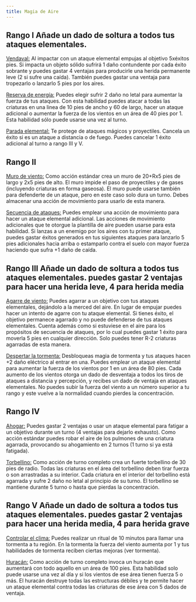 ```yaml
---
title: Magia de Aire
---
```






## Rango I Añade un dado de soltura a todos tus ataques elementales.

<u>Vendaval:</u> Al impactar con un ataque elemental empujas al objetivo 5xéxitos pies. Si impacta un objeto sólido sufrirá 1 daño contundente por cada éxito sobrante y puedes gastar 4 ventajas para producirle una herida permanente leve (2 si sufre una caída). También puedes gastar una ventaja para tropezarlo o lanzarlo 5 pies por los aires.

<u>Reserva de energía:</u> Puedes elegir sufrir 2 daño no letal para aumentar la fuerza de tus ataques. Con esta habilidad puedes atacar a todas las criaturas en una linea de 10 pies de ancho y 60 de largo, hacer un ataque adicional o aumentar la fuerza de los vientos en un área de 40 pies por 1. Esta habilidad sólo puede usarse una vez al turno.

<u>Parada elemental:</u> Te protege de ataques mágicos y proyectiles. Cancela un éxito si es un ataque a distancia o de fuego. Puedes cancelar 1 éxito adicional al turno a rango III y V.

## Rango II

<u>Muro de viento:</u> Como acción estándar crea un muro de 20+Rx5 pies de largo y 2x5 pies de alto. El muro impide el paso de proyectiles y de gases (incluyendo criaturas en forma gaseosa). El muro puede usarse también para defenderte de un ataque, pero en este caso solo dura un turno. Debes almacenar una acción de movimiento para usarlo de esta manera.

<u>Secuencia de ataques:</u> Puedes emplear una acción de movimiento para hacer un ataque elemental adicional. Las acciones de movimiento adicionales que te otorgue la plantilla de aire pueden usarse para esta habilidad. Si lanzas a un enemigo por los aires con tu primer ataque, puedes gastar éxitos generados en tus siguientes ataques para lanzarlo 5 pies adicionales hacia arriba o estamparlo contra el suelo con mayor fuerza haciendo que sufra +1 daño de caída.

## Rango III Añade un dado de soltura a todos tus ataques elementales. puedes gastar 2 ventajas para hacer una herida leve, 4 para herida media

<u>Agarre de viento:</u> Puedes agarrar a un objetivo con tus ataques elementales, dejándolo a la merced del aire. En lugar de empujar puedes hacer un intento de agarre con tu ataque elemental. Si tienes éxito, el objetivo permanece agarrado y no puede defenderse de tus ataques elementales. Cuenta además como si estuviese en el aire para los propósitos de secuencia de ataques, por lo cual puedes gastar 1 éxito para moverla 5 pies en cualquier dirección. Solo puedes tener R-2 criaturas agarradas de esta manera.

<u>Despertar la tormenta:</u> Desbloqueas magia de tormenta y tus ataques hacen +2 daño eléctrico al entrar en una. Puedes emplear un ataque elemental para aumentar la fuerza de los vientos por 1 en un área de 80 pies. Cada aumento de los vientos otorga un dado de desventaja a todos los tiros de ataques a distancia y percepción, y recibes un dado de ventaja en ataques elementales. No puedes subir la fuerza del viento a un número superior a tu rango y este vuelve a la normalidad cuando pierdes la concentración.

## Rango IV 

<u>Ahogar:</u> Puedes gastar 2 ventajas o usar un ataque elemental para fatigar a un objetivo durante un turno (4 ventajas para dejarlo exhausto). Como acción estándar puedes robar el aire de los pulmones de una criatura agarrada, provocando su ahogamiento en 2 turnos (1 turno si ya está fatigada).

<u>Torbellino:</u> Como acción de turno completo crea un fuerte torbellino de 30 pies de radio. Todas las criaturas en el área del torbellino deben tirar fuerza o son arrastradas a su interior. Cada criatura en el interior del torbellino está agarrada y sufre 2 daño no letal al principio de su turno. El torbellino se mantiene durante 5 turno o hasta que pierdas la concentración.

## Rango V Añade un dado de soltura a todos tus ataques elementales. puedes gastar 2 ventajas para hacer una herida media, 4 para herida grave

<u>Controlar el clima:</u> Puedes realizar un ritual de 10 minutos para llamar una tormenta a tu región. En la tormenta la fuerza del viento aumenta por 1 y tus habilidades de tormenta reciben ciertas mejoras (ver tormenta).

<u>Huracán:</u> Como acción de turno completo invoca un huracán que aumentará con todo aquello en un área de 100 pies. Esta habilidad solo puede usarse una vez al día y si los vientos de ese área tienen fuerza 5 o más. El huracán destruye todas las estructuras débiles y te permite hacer un ataque elemental contra todas las criaturas de ese área con 5 dados de ventaja.